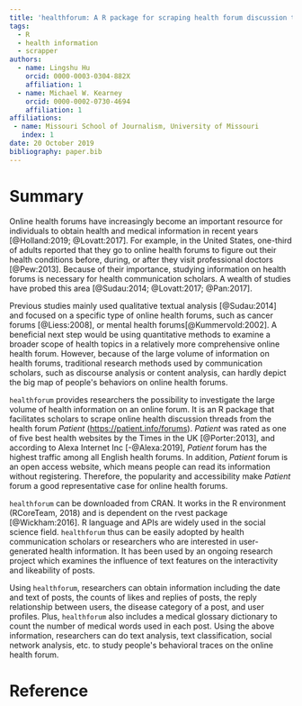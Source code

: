 ```yaml
---
title: 'healthforum: A R package for scraping health forum discussion threads'
tags:
  - R
  - health information
  - scrapper
authors:
  - name: Lingshu Hu
    orcid: 0000-0003-0304-882X
    affiliation: 1
  - name: Michael W. Kearney
    orcid: 0000-0002-0730-4694
    affiliation: 1
affiliations:
 - name: Missouri School of Journalism, University of Missouri
   index: 1
date: 20 October 2019
bibliography: paper.bib
---
```


# Summary

Online health forums have increasingly become an important resource for individuals to obtain health and medical information in recent years [@Holland:2019; @Lovatt:2017]. For example, in the United States, one-third of adults reported that they go to online health forums to figure out their health conditions before, during, or after they visit professional doctors  [@Pew:2013]. Because of their importance, studying information on health forums is necessary for health communication scholars. A wealth of studies have probed this area [@Sudau:2014; @Lovatt:2017; @Pan:2017]. 

Previous studies mainly used qualitative textual analysis [@Sudau:2014] and focused on a specific type of online health forums, such as cancer forums [@Liess:2008], or mental health forums[@Kummervold:2002]. A beneficial next step would be using quantitative methods to examine a broader scope of health topics in a relatively more comprehensive online health forum. However, because of the large volume of information on health forums, traditional research methods used by communication scholars, such as discourse analysis or content analysis, can hardly depict the big map of people's behaviors on online health forums.  

``healthforum`` provides researchers the possibility to investigate the large volume of health information on an online forum. It is an R package that facilitates scholars to scrape online health discussion threads from the health forum *Patient* (<https://patient.info/forums>). *Patient* was rated as one of five best health websites by the Times in the UK [@Porter:2013], and according to Alexa Internet Inc [-@Alexa:2019], *Patient* forum has the highest traffic among all English health forums. In addition, *Patient* forum is an open access website, which means people can read its information without registering. Therefore, the popularity and accessibility make *Patient* forum a good representative case for online health forums.

``healthforum`` can be downloaded from CRAN. It works in the R environment (RCoreTeam, 2018) and is dependent on the rvest package [@Wickham:2016]. R language and APIs are widely used in the social science field. ``healthforum`` thus can be easily adopted by health communication scholars or researchers who are interested in user-generated health information. It has been used by an ongoing research project which examines the influence of text features on the interactivity and likeability of posts.

Using ``healthforum``, researchers can obtain information including the date and text of posts, the counts of likes and replies of posts, the reply relationship between users, the disease category of a post, and user profiles. Plus,  ``healthforum`` also includes a medical glossary dictionary to count the number of medical words used in each post. Using the above information, researchers can do text analysis, text classification, social network analysis, etc. to study people's behavioral traces on the online health forum. 

# Reference
